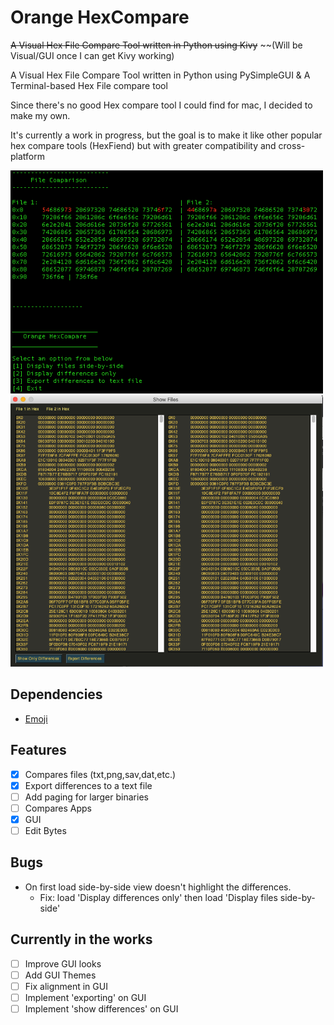 # Orange HexCompare
~~A Visual Hex File Compare Tool written in Python using Kivy~~
~~(Will be Visual/GUI once I can get Kivy working)

A Visual Hex File Compare Tool written in Python using PySimpleGUI
&
A Terminal-based Hex File compare tool

Since there's no good Hex compare tool I could find for mac, I decided to make my own.

It's currently a work in progress, but the goal is to make it like other popular hex compare tools (HexFiend) but with
greater compatibility and cross-platform

<img src="Example.png" alt="Terminal screenshot of Orange HexCompare side-by-side example" width="500"/>
<img src="ExampleGUI.png" alt="GUI screenshot of Orange HexCompare side-by-side example" width="500"/>

## Dependencies

* [Emoji](https://pypi.org/project/emoji/)


## Features

- [X] Compares files (txt,png,sav,dat,etc.)
- [X] Export differences to a text file
- [ ] Add paging for larger binaries
- [ ] Compares Apps
- [X] GUI
- [ ] Edit Bytes

## Bugs

* On first load side-by-side view doesn't highlight the differences.
  * Fix: load 'Display differences only' then load 'Display files side-by-side'

## Currently in the works
- [ ] Improve GUI looks
- [ ] Add GUI Themes
- [ ] Fix alignment in GUI
- [ ] Implement 'exporting' on GUI
- [ ] Implement 'show differences' on GUI
